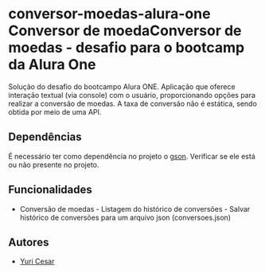 # conversor-moedas-alura-one Conversor de moedaConversor de moedas - desafio para o bootcamp da Alura One
Solução do desafio do bootcampo Alura ONE. Aplicação que oferece interação textual (via console) com o usuário, proporcionando opções para realizar a 
conversão de moedas. A taxa de conversão não é estática, sendo obtida por meio de uma API.
## Dependências
É necessário ter como dependência no projeto o [gson](https://mvnrepository.com/artifact/com.google.code.gson/gson). Verificar se ele está ou não 
presente no projeto.
    
## Funcionalidades
- Conversão de moedas - Listagem do histórico de conversões - Salvar histórico de conversões para um arquivo json (conversoes.json)
## Autores
- [Yuri Cesar](https://www.github.com/YuriCesar73)
